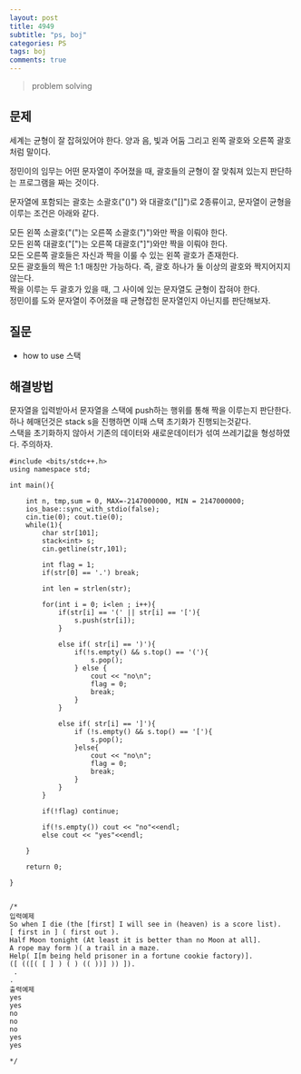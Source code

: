 ```yaml
---
layout: post
title: 4949
subtitle: "ps, boj"
categories: PS
tags: boj
comments: true
---
```

> problem solving

## 문제
세계는 균형이 잘 잡혀있어야 한다. 양과 음, 빛과 어둠 그리고 왼쪽 괄호와 오른쪽 괄호처럼 말이다.    

정민이의 임무는 어떤 문자열이 주어졌을 때, 괄호들의 균형이 잘 맞춰져 있는지 판단하는 프로그램을 짜는 것이다.      

문자열에 포함되는 괄호는 소괄호("()") 와 대괄호("[]")로 2종류이고, 문자열이 균형을 이루는 조건은 아래와 같다.    

모든 왼쪽 소괄호("(")는 오른쪽 소괄호(")")와만 짝을 이뤄야 한다.   
모든 왼쪽 대괄호("[")는 오른쪽 대괄호("]")와만 짝을 이뤄야 한다.    
모든 오른쪽 괄호들은 자신과 짝을 이룰 수 있는 왼쪽 괄호가 존재한다.    
모든 괄호들의 짝은 1:1 매칭만 가능하다. 즉, 괄호 하나가 둘 이상의 괄호와 짝지어지지 않는다.    
짝을 이루는 두 괄호가 있을 때, 그 사이에 있는 문자열도 균형이 잡혀야 한다.     
정민이를 도와 문자열이 주어졌을 때 균형잡힌 문자열인지 아닌지를 판단해보자.     

## 질문
  * how to use 스택
    
## 해결방법
  문자열을 입력받아서 문자열을 스택에 push하는 행위를 통해 짝을 이루는지 판단한다.      
  하나 헤매던것은 stack<int> s을 진행하면 이때 스택 초기화가 진행되는것같다.   
  스택을 초기화하지 않아서 기존의 데이터와 새로운데이터가 섞여 쓰레기값을 형성하였다. 주의하자.   

~~~
#include <bits/stdc++.h>
using namespace std;

int main(){

	int n, tmp,sum = 0, MAX=-2147000000, MIN = 2147000000;
	ios_base::sync_with_stdio(false);
	cin.tie(0); cout.tie(0);
	while(1){
		char str[101];
		stack<int> s;
		cin.getline(str,101);

		int flag = 1;
		if(str[0] == '.') break;

		int len = strlen(str);

		for(int i = 0; i<len ; i++){
			if(str[i] == '(' || str[i] == '['){
				s.push(str[i]);
			}

			else if( str[i] == ')'){
				if(!s.empty() && s.top() == '('){
					s.pop();
				} else {
					cout << "no\n";
					flag = 0; 
					break;
				}
			}

			else if( str[i] == ']'){
				if (!s.empty() && s.top() == '['){
					s.pop();
				}else{
					cout << "no\n"; 
					flag = 0; 
					break;
				}
			}
		}

		if(!flag) continue;
		
		if(!s.empty()) cout << "no"<<endl;
		else cout << "yes"<<endl;
		
	}
	
	return 0;

}


/*
입력예제
So when I die (the [first] I will see in (heaven) is a score list).   
[ first in ] ( first out ).   
Half Moon tonight (At least it is better than no Moon at all].    
A rope may form )( a trail in a maze.    
Help( I[m being held prisoner in a fortune cookie factory)].    
([ (([( [ ] ) ( ) (( ))] )) ]).    
 .    
.    
출력예제
yes
yes
no
no
no
yes
yes

*/ 

~~~


